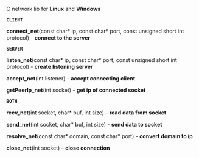 C network lib for **Linux** and **Windows**


**```CLIENT```**

**connect_net**(const char* ip, const char* port, const unsigned short int protocol) - **connect to the server**

**```SERVER```**

**listen_net**(const char* ip, const char* port, const unsigned short int protocol) - **create listening server**

**accept_net**(int listener) - **accept connecting client**

**getPeerIp_net**(int socket) - **get ip of connected socket**

**```BOTH```**

**recv_net**(int socket, char* buf, int size) - **read data from socket**

**send_net**(int socket, char* buf, int size) - **send data to socket**

**resolve_net**(const char* domain, const char* port) - **convert domain to ip**

**close_net**(int socket) - **close connection**
